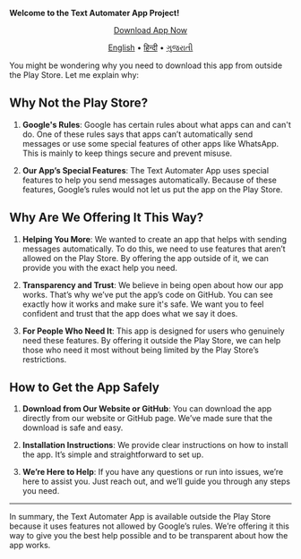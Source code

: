 **Welcome to the Text Automater App Project!**

<p align="center">
  <a href="https://github.com/gulabsagevadiya/TextAutomater/releases/latest/download/textAutomater.apk">Download App Now</a>
</p>

<p align="center">
  <a href="README_en.md">English</a> • 
  <a href="README_hi.md">हिन्दी</a> • 
  <a href="README_gu.md">ગુજરાતી</a>
</p>

You might be wondering why you need to download this app from outside the Play Store. Let me explain why:

## Why Not the Play Store?

1. **Google's Rules**: Google has certain rules about what apps can and can't do. One of these rules says that apps can’t automatically send messages or use some special features of other apps like WhatsApp. This is mainly to keep things secure and prevent misuse.

2. **Our App’s Special Features**: The Text Automater App uses special features to help you send messages automatically. Because of these features, Google’s rules would not let us put the app on the Play Store.

## Why Are We Offering It This Way?

1. **Helping You More**: We wanted to create an app that helps with sending messages automatically. To do this, we need to use features that aren’t allowed on the Play Store. By offering the app outside of it, we can provide you with the exact help you need.

2. **Transparency and Trust**: We believe in being open about how our app works. That’s why we’ve put the app’s code on GitHub. You can see exactly how it works and make sure it's safe. We want you to feel confident and trust that the app does what we say it does.

3. **For People Who Need It**: This app is designed for users who genuinely need these features. By offering it outside the Play Store, we can help those who need it most without being limited by the Play Store’s restrictions.

## How to Get the App Safely

1. **Download from Our Website or GitHub**: You can download the app directly from our website or GitHub page. We’ve made sure that the download is safe and easy.

2. **Installation Instructions**: We provide clear instructions on how to install the app. It’s simple and straightforward to set up.

3. **We’re Here to Help**: If you have any questions or run into issues, we’re here to assist you. Just reach out, and we’ll guide you through any steps you need.

---

In summary, the Text Automater App is available outside the Play Store because it uses features not allowed by Google’s rules. We’re offering it this way to give you the best help possible and to be transparent about how the app works.
